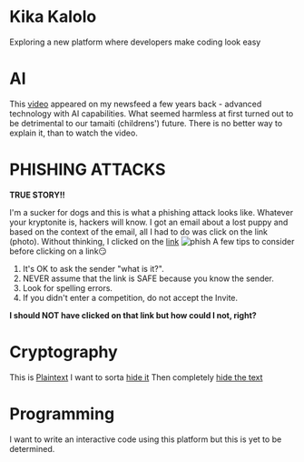 # Kika Kalolo
Exploring a new platform where developers make coding look easy

# AI

This [video](https://www.youtube.com/watch?v=F4WZ_k0vUDM) appeared on my newsfeed a few years back - advanced technology with AI capabilities. What seemed harmless at first turned out to be detrimental to our tamaiti (childrens') future. There is no better way to explain it, than to watch the video.

# PHISHING ATTACKS

**TRUE STORY!!**

I'm a sucker for dogs and this is what a phishing attack looks like. Whatever your kryptonite is, hackers will know. I got an email about a lost puppy and based on the context of the email, all I had to do was click on the link (photo). Without thinking, I clicked on the [link](https://github.com/user-attachments/assets/e22cfcbd-5d30-48d0-9cb9-8ac5cd3e3e27)
![phish](https://github.com/user-attachments/assets/2b8b47c5-6b6e-4bbb-98a1-a7505389947a)
A few tips to consider before clicking on a link:smirk:
1. It's OK to ask the sender "what is it?".
2. NEVER assume that the link is SAFE because you know the sender.
3. Look for spelling errors.
4. If you didn't enter a competition, do not accept the Invite.
   
**I should NOT have clicked on that link but how could I not, right?**

# Cryptography

This is [Plaintext](https://github.com/user-attachments/assets/a427079f-b91c-49e9-ae4e-ce67d7f23463)
I want to sorta [hide it](https://github.com/user-attachments/assets/fea42c4a-50b0-474b-8f54-f66911bfa761)
Then completely [hide the text](https://github.com/user-attachments/assets/e3fea4e9-63e4-469c-8281-c3f60108121f)

# Programming

I want to write an interactive code using this platform but this is yet to be determined.

